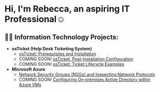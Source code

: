 <h1>Hi, I'm Rebecca, an aspiring IT Professional</a>☺</h1>

<h2>👨‍💻 Information Technology Projects:</h2>

- <b>osTicket (Help Desk Ticketing System)</b>
  - [osTicket: Prerequisites and Installation](https://github.com/RebeccaWells3/osticket-prereqs)
  - COMING SOON! [osTicket: Post-Installation Configuration](https://github.com/RebeccaWells3/post-install-config)
  - COMING SOON! [osTicket: Ticket Lifecycle Examples](https://github.com/RebeccaWells3/ticket-lifecycle)
- <b>Microsoft Azure</b>
  - [Network Security Groups (NSGs) and Inspecting Network Protocols](https://github.com/RebeccaWells3/azure-network-protocols)
  - COMING SOON! [Configuring On-premises Active Directory within Azure VMs](https://github.com/RebeccaWells3/configure-ad)



